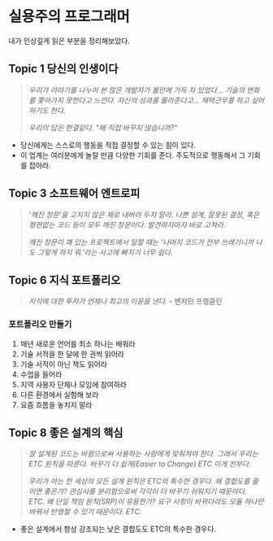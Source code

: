 # 실용주의 프로그래머
내가 인상깊게 읽은 부분을 정리해보았다.

## Topic 1 당신의 인생이다
> _우리가 이야기를 나누어 본 많은 개발자가 불만에 가득 차 있었다... 
> 기술의 변화를 쫓아가지 못한다고 느낀다. 자신의 성과를 몰라준다고... 재택근무를 하고 싶어하기도 한다._
> 
> _우리의 답은 한결같다. "왜 직접 바꾸지 않습니까?"_
- 당신에게는 스스로의 행동을 직접 결정할 수 있는 힘이 있다.
- 이 업계는 여러분에게 놀랄 만큼 다양한 기회를 준다. 주도적으로 행동해서 그 기회를 잡아라.


## Topic 3 소프트웨어 엔트로피
> _'깨진 창문'을 고치지 않은 채로 내버려 두지 말라. 나쁜 설계, 잘못된 결정, 혹은 형편없는 코드 등이 모두 깨진 창문이다. 발견하자마자 바로
> 고쳐라._
> 
> _깨진 창문이 꽤 있는 프로젝트에서 일할 때는 '나머지 코드가 전부 쓰레기니까 나도 그렇게 하지 뭐.'라는 사고에 빠지기 너무 쉽다._


## Topic 6 지식 포트폴리오
> _지식에 대한 투자가 언제나 최고의 이윤을 낸다._ - 벤저민 프랭클린
### 포트폴리오 만들기
1. 매년 새로운 언어를 최소 하나는 배워라
2. 기술 서적을 한 달에 한 권씩 읽어라
3. 기술 서적이 아닌 책도 읽어라
4. 수업을 들어라
5. 지역 사용자 단체나 모임에 참여하라
6. 다른 환경에서 실험해 보라
7. 요즘 흐름을 놓치지 말라


## Topic 8 좋은 설계의 핵심
> _잘 설계된 코드는 바뀜으로써 사용하는 사람에게 맞춰져야 한다. 그래서 우리는 ETC 원칙을 따른다. 바꾸기 더 쉽게(Easier to Change) ETC 이게 전부다._
> 
> _우리가 아는 한 세상의 모든 설계 원칙은 ETC의 특수한 경우다. 왜 결합도를 줄이면 좋은가? 관심사를 분리함으로써 각각이 더 바꾸기 쉬워지기 때문이다. ETC.
> 왜 단일 책임 원칙(SRP)이 유용한가? 요구 사항이 바뀌더라도 모듈 하나만 바꿔서 반영할 수 있기 때문이다. ETC._
- 좋은 설계에서 항상 강조되는 낮은 결합도도 ETC의 특수한 경우다.